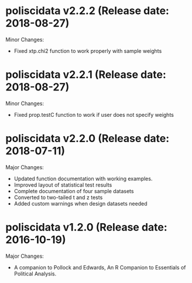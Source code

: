 poliscidata v2.2.2 (Release date: 2018-08-27)
==============

Minor Changes:

* Fixed xtp.chi2 function to work properly with sample weights


poliscidata v2.2.1 (Release date: 2018-08-27)
==============

Minor Changes:

* Fixed prop.testC function to work if user does not specify weights


poliscidata v2.2.0 (Release date: 2018-07-11)
==============

Major Changes:

* Updated function documentation with working examples.
* Improved layout of statistical test results
* Complete documentation of four sample datasets
* Converted to two-tailed t and z tests
* Added custom warnings when design datasets needed


poliscidata v1.2.0 (Release date: 2016-10-19)
==============

Major Changes:

* A companion to Pollock and Edwards, An R Companion to Essentials of Political Analysis.

